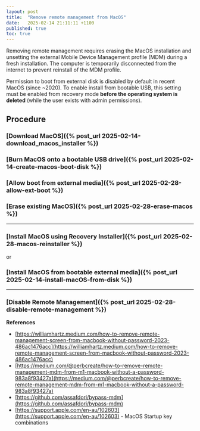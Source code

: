 ```yaml
---
layout: post
title:  "Remove remote management from MacOS"
date:   2025-02-14 21:11:11 +1100
published: true
toc: true
---
```


Removing remote management requires erasing the MacOS installation and unsetting the external Mobile Device Management profile (MDM) during a fresh installation. The computer is temporarily disconnected from the internet to prevent reinstall of the MDM profile.

Permission to boot from external disk is disabled by default in recent MacOS (since ~2020). To enable install from bootable USB, this setting must be enabled from recovery mode **before the operating system is deleted** (while the user exists with admin permissions).

## Procedure

### [Download MacOS]({% post_url 2025-02-14-download_macos_installer %})

### [Burn MacOS onto a bootable USB drive]({% post_url 2025-02-14-create-macos-boot-disk %})

### [Allow boot from external media]({% post_url 2025-02-28-allow-ext-boot %})

### [Erase existing MacOS]({% post_url 2025-02-28-erase-macos %})

---

### [Install MacOS using Recovery Installer]({% post_url 2025-02-28-macos-reinstaller %})

or

### [Install MacOS from bootable external media]({% post_url 2025-02-14-install-macOS-from-disk %})

---

### [Disable Remote Management]({% post_url 2025-02-28-disable-remote-management %})

**References**

- [https://williamhartz.medium.com/how-to-remove-remote-management-screen-from-macbook-without-password-2023-486ac1476acc](https://williamhartz.medium.com/how-to-remove-remote-management-screen-from-macbook-without-password-2023-486ac1476acc)
- [https://medium.com/@perbcreate/how-to-remove-remote-management-mdm-from-m1-macbook-without-a-password-983a8f93427a](https://medium.com/@perbcreate/how-to-remove-remote-management-mdm-from-m1-macbook-without-a-password-983a8f93427a)
- [https://github.com/assafdori/bypass-mdm](https://github.com/assafdori/bypass-mdm)
- [https://support.apple.com/en-au/102603](https://support.apple.com/en-au/102603) - MacOS Startup key combinations
